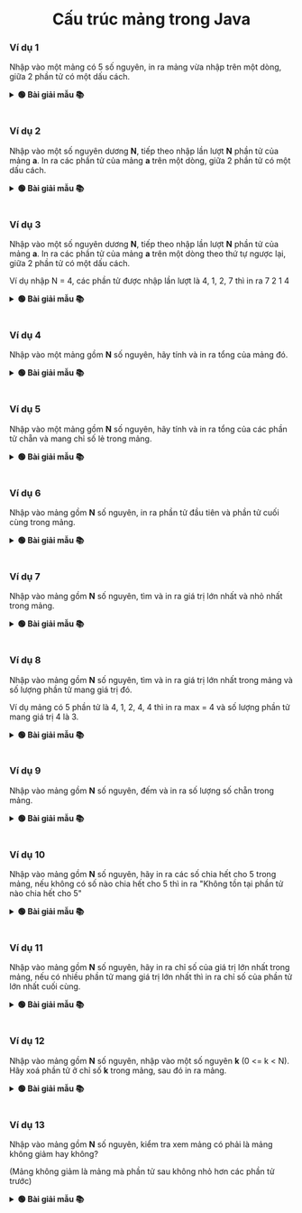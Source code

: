 <div align="center">

# Cấu trúc mảng trong Java
</div>

### Ví dụ 1

Nhập vào một mảng có 5 số nguyên, in ra mảng vừa nhập trên một dòng, giữa 2 phần tử có một dấu cách.

<details>
<summary> <strong>🟢 Bài giải mẫu 📚</strong></summary>

```java
package DHDN;

import java.util.Scanner;

public class VKU {

	public static void main(String[] args) {
		Scanner sc = new Scanner(System.in);

		int a[] = new int[5];
		for (int i = 0; i < 5; i++) {
			System.out.print("A[" + i + "] = ");
			a[i] = sc.nextInt();
		}
		
		System.out.println("Mảng vừa nhập là:");
		for (int i = 0; i < 5; i++)
			System.out.print(a[i] + " ");
		
	}
}
```

</details>
<br>
      

### Ví dụ 2

Nhập vào một số nguyên dương **N**, tiếp theo nhập lần lượt **N** phần tử của mảng **a**. In ra các phần tử của mảng **a** trên một dòng, giữa 2 phần tử có một dấu cách.

<details>
<summary> <strong>🟢 Bài giải mẫu 📚</strong></summary>


```java
package DHDN;

import java.util.Scanner;

public class VKU {

	public static void main(String[] args) {
		Scanner sc = new Scanner(System.in);
		
		System.out.print("Nhập N: ");
		int n = sc.nextInt();

		int a[] = new int[n];
		for (int i = 0; i < n; i++) {
			System.out.print("A[" + i + "] = ");
			a[i] = sc.nextInt();
		}
		
		System.out.println("Mảng vừa nhập là:");
		for (int i = 0; i < n; i++)
			System.out.print(a[i] + " ");
		
	}
}
```

</details>
<br>
      

### Ví dụ 3

Nhập vào một số nguyên dương **N**, tiếp theo nhập lần lượt **N** phần tử của mảng **a**. In ra các phần tử của mảng **a** trên một dòng theo thứ tự ngược lại, giữa 2 phần tử có một dấu cách.

Ví dụ nhập N = 4, các phần tử được nhập lần lượt là 4, 1, 2, 7 thì in ra 7 2 1 4

<details>
<summary> <strong>🟢 Bài giải mẫu 📚</strong></summary>

```java
package VKU;

import java.util.Scanner;

public class Example {
	public static void main(String[] args) {
		// Cho phép nhập dữ liệu từ bàn phím
		Scanner sc = new Scanner(System.in);

		// Khai báo và nhập số phần tử trong mảng
		System.out.print("Nhập số phần tử trong mảng: ");
		int n = sc.nextInt();

		// Khai báo mảng
		int a[] = new int[n];

		// Nhập mảng
		for (int i = 0; i < n; i++) {
			System.out.print("A[" + i + "] = ");
			a[i] = sc.nextInt();
		}

		// In ngược mảng
		System.out.println("Mảng in ngược lại là:");
		for (int i = n - 1; i >= 0; i--)
			System.out.print(a[i] + " ");
	}
}
```

</details>
<br>

### Ví dụ 4

Nhập vào một mảng gồm **N** số nguyên, hãy tính và in ra tổng của mảng đó.

<details>
<summary> <strong>🟢 Bài giải mẫu 📚</strong></summary>

```java
package VKU;

import java.util.Scanner;

public class Example {
	public static void main(String[] args) {
		// Cho phép nhập dữ liệu từ bàn phím
		Scanner sc = new Scanner(System.in);

		// Khai báo và nhập số phần tử trong mảng
		System.out.print("Nhập số phần tử trong mảng: ");
		int n = sc.nextInt();

		// Khai báo mảng
		int a[] = new int[n];
		
		// Nhập mảng
		for (int i = 0; i < n; i++) {
			System.out.print("A[" + i + "] = ");
			a[i] = sc.nextInt();
		}
		
		// Tính tổng của mảng
		int sum = 0;
		for (int i = 0; i < n; i++)
			sum += a[i];

		System.out.println("Tổng của mảng vừa nhập là: " + sum);
	}
}
```

</details>
<br>

### Ví dụ 5

Nhập vào một mảng gồm **N** số nguyên, hãy tính và in ra tổng của các phần tử chẵn và mang chỉ số lẻ trong mảng.

<details>
<summary> <strong>🟢 Bài giải mẫu 📚</strong></summary>

```java
package VKU;

import java.util.Scanner;

public class Example {
	public static void main(String[] args) {
		// Cho phép nhập dữ liệu từ bàn phím
		Scanner sc = new Scanner(System.in);

		// Khai báo và nhập số phần tử trong mảng
		System.out.print("Nhập số phần tử trong mảng: ");
		int n = sc.nextInt();

		// Khai báo mảng
		int a[] = new int[n];

		// Nhập mảng
		for (int i = 0; i < n; i++) {
			System.out.print("A[" + i + "] = ");
			a[i] = sc.nextInt();
		}

		// Tính tổng các phần tử chẵn và mang chỉ số lẻ
		// Cách làm tốt nhất là mình sẽ chỉ duyệt các phần tử chỉ số lẻ
		int sum = 0;
		for (int i = 1; i < n; i += 2)
			if (a[i] % 2 == 0)
				sum += a[i];

		System.out.println("Tổng của mảng vừa nhập là: " + sum);
	}
}
```

</details>
<br>

### Ví dụ 6

Nhập vào mảng gồm **N** số nguyên, in ra phần tử đầu tiên và phần tử cuối cùng trong mảng.
<details>
<summary> <strong>🟢 Bài giải mẫu 📚</strong></summary>

```java
package VKU;

import java.util.Scanner;

public class Example {
	public static void main(String[] args) {
		// Cho phép nhập dữ liệu từ bàn phím
		Scanner sc = new Scanner(System.in);

		// Khai báo và nhập số phần tử trong mảng
		System.out.print("Nhập số phần tử trong mảng: ");
		int n = sc.nextInt();

		// Khai báo mảng
		int a[] = new int[n];

		// Nhập mảng
		for (int i = 0; i < n; i++) {
			System.out.print("A[" + i + "] = ");
			a[i] = sc.nextInt();
		}

		// Phần tử đầu tiên mang chỉ số 0
		System.out.println("Phần tử đầu tiên là: " + a[0]);
		// Phần tử đầu tiên mang chỉ số n - 1
		System.out.println("Phần tử cuối cùng là: " + a[n - 1]);
	}
}
```

</details>
<br>


### Ví dụ 7

Nhập vào mảng gồm **N** số nguyên, tìm và in ra giá trị lớn nhất và nhỏ nhất trong mảng.

<details>
<summary> <strong>🟢 Bài giải mẫu 📚</strong></summary>

```java
package VKU;

import java.util.Scanner;

public class Example {
	public static void main(String[] args) {
		// Cho phép nhập dữ liệu từ bàn phím
		Scanner sc = new Scanner(System.in);

		// Khai báo và nhập số phần tử trong mảng
		System.out.print("Nhập số phần tử trong mảng: ");
		int n = sc.nextInt();

		// Khai báo mảng
		int a[] = new int[n];

		// Nhập mảng
		for (int i = 0; i < n; i++) {
			System.out.print("A[" + i + "] = ");
			a[i] = sc.nextInt();
		}

		// Dùng một biến min để lưu giá trị nhỏ nhất trong mảng, mặc định cho số đầu tiên là min
		int min = a[0];
		// Duyệt từ phần tử thứ 2 đến hết mảng
		for (int i = 1; i < n; i++)
			// Nếu có phần tử còn nhỏ hơn cả min thì cập nhật lại min
			if (a[i] < min)
				min = a[i];
		
		// Tương tự với tìm max
		int max = a[0];
		for (int i = 1; i < n; i++)
			if (a[i] > max)
				max = a[i];
		
		System.out.println("Giá trị nhỏ nhất min = " + min);
		System.out.println("Giá trị lớn nhất max = " + max);
	}
}
```

</details>
<br>

### Ví dụ 8

Nhập vào mảng gồm **N** số nguyên, tìm và in ra giá trị lớn nhất trong mảng và số lượng phần tử mang giá trị đó.

Ví dụ mảng có 5 phần tử là 4, 1, 2, 4, 4 thì in ra max = 4 và số lượng phần tử mang giá trị 4 là 3.

<details>
<summary> <strong>🟢 Bài giải mẫu 📚</strong></summary>

```java
package VKU;

import java.util.Scanner;

public class Example {
	public static void main(String[] args) {
		// Cho phép nhập dữ liệu từ bàn phím
		Scanner sc = new Scanner(System.in);

		// Khai báo và nhập số phần tử trong mảng
		System.out.print("Nhập số phần tử trong mảng: ");
		int n = sc.nextInt();

		// Khai báo mảng
		int a[] = new int[n];

		// Nhập mảng
		for (int i = 0; i < n; i++) {
			System.out.print("A[" + i + "] = ");
			a[i] = sc.nextInt();
		}
		
		// Tìm max
		int max = a[0];
		for (int i = 1; i < n; i++)
			if (a[i] > max)
				max = a[i];
		
		// Đếm xem có bao nhiêu phần tử max
		int count = 0;
		for (int i = 0; i < n; i++)
			if (a[i] == max)
				count++;
		
		System.out.println("Giá trị lớn nhất là " + max + ", số lượng là " + count);
	}
}
```

</details>
<br>

### Ví dụ 9

Nhập vào mảng gồm **N** số nguyên, đếm và in ra số lượng số chẵn trong mảng.

<details>
<summary> <strong>🟢 Bài giải mẫu 📚</strong></summary>

```java
package VKU;

import java.util.Scanner;

public class Example {
	public static void main(String[] args) {
		// Cho phép nhập dữ liệu từ bàn phím
		Scanner sc = new Scanner(System.in);

		// Khai báo và nhập số phần tử trong mảng
		System.out.print("Nhập số phần tử trong mảng: ");
		int n = sc.nextInt();

		// Khai báo mảng
		int a[] = new int[n];

		// Nhập mảng
		for (int i = 0; i < n; i++) {
			System.out.print("A[" + i + "] = ");
			a[i] = sc.nextInt();
		}
		
		// Đếm xem có bao nhiêu phần tử chẵn trong mảng
		int count = 0;
		for (int i = 0; i < n; i++)
			if (a[i] % 2 == 0)
				count++;
		
		System.out.println("Số lượng phần tử chẵn trong mảng là " + count);
	}
}
```

</details>
<br>

### Ví dụ 10

Nhập vào mảng gồm **N** số nguyên, hãy in ra các số chia hết cho 5 trong mảng, nếu không có số nào chia hết cho 5 thì in ra "Không tồn tại phần tử nào chia hết cho 5"

<details>
<summary> <strong>🟢 Bài giải mẫu 📚</strong></summary>

```java
package VKU;

import java.util.Scanner;

public class Example {
	public static void main(String[] args) {
		// Cho phép nhập dữ liệu từ bàn phím
		Scanner sc = new Scanner(System.in);

		// Khai báo và nhập số phần tử trong mảng
		System.out.print("Nhập số phần tử trong mảng: ");
		int n = sc.nextInt();

		// Khai báo mảng
		int a[] = new int[n];

		// Nhập mảng
		for (int i = 0; i < n; i++) {
			System.out.print("A[" + i + "] = ");
			a[i] = sc.nextInt();
		}
		
		// Gán 1 biến flag  = true, nếu trong mảng có phần tử chia hết cho 5 thì đổi lại bằng false
		boolean flag = true;
		
		// In ra các số chia hết cho 5
		for (int i = 0; i < n; i++)
			if (a[i] % 5 == 0) {
				System.out.print(a[i] + " ");
				flag = false;
			}
		if (flag == true)
		System.out.println("Không tồn tại phần tử nào chia hết cho 5");
	}
}
```

</details>
<br>

### Ví dụ 11

Nhập vào mảng gồm **N** số nguyên, hãy in ra chỉ số của giá trị lớn nhất trong mảng, nếu có nhiều phần tử mang giá trị lớn nhất thì in ra chỉ số của phần tử lớn nhất cuối cùng.

<details>
<summary> <strong>🟢 Bài giải mẫu 📚</strong></summary>

```java
package VKU;

import java.util.Scanner;

public class Example {
	public static void main(String[] args) {
		// Cho phép nhập dữ liệu từ bàn phím
		Scanner sc = new Scanner(System.in);

		// Khai báo và nhập số phần tử trong mảng
		System.out.print("Nhập số phần tử trong mảng: ");
		int n = sc.nextInt();

		// Khai báo mảng
		int a[] = new int[n];

		// Nhập mảng
		for (int i = 0; i < n; i++) {
			System.out.print("A[" + i + "] = ");
			a[i] = sc.nextInt();
		}
		
		int max = a[0];
		int csmax = 0;
		
		for (int i = 0; i < n; i++)
			// Nếu a[i] > max thì cập nhật lại max và csmax
			// Như thế sẽ lưu được chỉ số  của max cuối cùng
			if (a[i] >= max) {
				max = a[i];
				csmax = i;
			}
		
		System.out.println("Max = " + max + ", chỉ số cuối cùng của max = " + csmax);
	}
}
```

</details>
<br>

### Ví dụ 12
Nhập vào mảng gồm **N** số nguyên, nhập vào một số nguyên **k** (0 <= k < N). Hãy xoá phần tử ở chỉ số **k** trong mảng, sau đó in ra mảng.

<details>
<summary> <strong>🟢 Bài giải mẫu 📚</strong></summary>

```java
package VKU;

import java.util.Scanner;

public class Example {
	public static void main(String[] args) {
		// Cho phép nhập dữ liệu từ bàn phím
		Scanner sc = new Scanner(System.in);

		// Khai báo và nhập số phần tử trong mảng
		System.out.print("Nhập số phần tử trong mảng: ");
		int n = sc.nextInt();

		// Khai báo mảng
		int a[] = new int[n];

		// Nhập mảng
		for (int i = 0; i < n; i++) {
			System.out.print("A[" + i + "] = ");
			a[i] = sc.nextInt();
		}

		// Khai báo và nhập chỉ số của phần tử cần xoá
		System.out.print("Nhập chỉ số của phần tử cần xoá: ");
		int k = sc.nextInt();

		// Dồn các phần tử bên phải chỉ số 'k' qua trái 1 bước
		for (int i = k; i < n - 1; i++)
			a[i] = a[i + 1];
		n--;

		System.out.println("Mảng sau khi xoá phần tử ở chỉ số " + k + " là:");
		for (int i = 0; i < n; i++)
			System.out.print(a[i] + " ");
	}
}
```

</details>
<br>

### Ví dụ 13
Nhập vào mảng gồm **N** số nguyên, kiểm tra xem mảng có phải là mảng không giảm hay không?

(Mảng không giảm là mảng mà phần tử sau không nhỏ hơn các phần tử trước)

<details>
<summary> <strong>🟢 Bài giải mẫu 📚</strong></summary>

```java
package VKU;

import java.util.Scanner;

public class Example {
	public static void main(String[] args) {
		// Cho phép nhập dữ liệu từ bàn phím
		Scanner sc = new Scanner(System.in);

		// Khai báo và nhập số phần tử trong mảng
		System.out.print("Nhập số phần tử trong mảng: ");
		int n = sc.nextInt();

		// Khai báo mảng
		int a[] = new int[n];

		// Nhập mảng
		for (int i = 0; i < n; i++) {
			System.out.print("A[" + i + "] = ");
			a[i] = sc.nextInt();
		}

		// Đánh dấu mảng đang là dãy không giảm
		boolean flag = true;
		
		// Kiểm tra xem có phải dãy không giảm không
		for (int i = 0; i < n - 1; i++)
			if (a[i] > a[i + 1])
				flag = false;
		
		if (flag)
			System.out.println("Là dãy không giảm");
		else
			System.out.println("Không phải dãy không giảm");
	}
}
```

</details>
<br>


